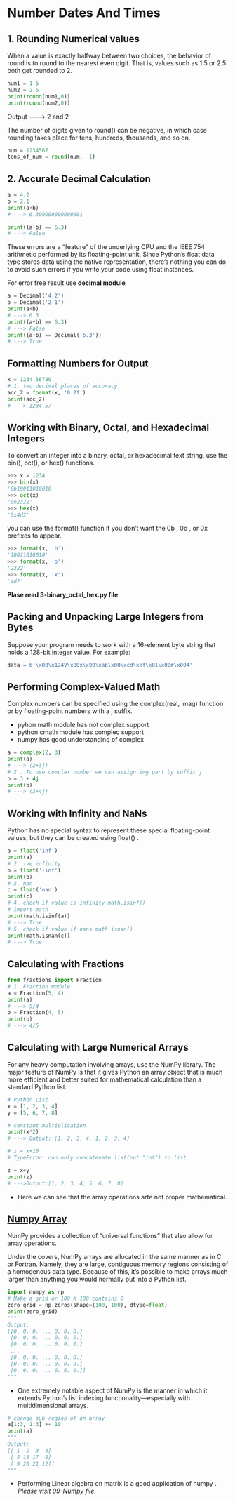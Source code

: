 # Number Dates And Times

## 1. Rounding Numerical values

When a value is exactly halfway between two choices, the behavior of round is to round to the nearest even digit. That is, values such as 1.5 or 2.5 both get rounded to 2.

```python
num1 = 1.5
num2 = 2.5
print(round(num1,0))
print(round(num2,0))
```

Output ---> 2 and 2

The number of digits given to round() can be negative, in which case rounding takes place for tens, hundreds, thousands, and so on.

```Python
num = 1234567
tens_of_num = round(num, -1)
```

## 2. Accurate Decimal Calculation

```python
a = 4.2
b = 2.1
print(a+b)
# ---> 6.300000000000001

print((a+b) == 6.3)
# ---> False
```

These errors are a “feature” of the underlying CPU and the IEEE 754 arithmetic performed by its floating-point unit. Since Python’s float data type stores data using the native representation, there’s nothing you can do to avoid such errors if you write your
code using float instances.

For error free result use **decimal module**

```Python
a = Decimal('4.2')
b = Decimal('2.1')
print(a+b)
# ---> 6.3
print((a+b) == 6.3)
# ---> False
print((a+b) == Decimal('6.3'))
# ---> True
```

## Formatting Numbers for Output

```python
x = 1234.56789
# 1. two decimal places of accuracy
acc_2 = format(x, '0.2f')
print(acc_2)
# ---> 1234.57
```

## Working with Binary, Octal, and Hexadecimal Integers

To convert an integer into a binary, octal, or hexadecimal text string, use the bin(), oct(), or hex() functions.

```python
>>> x = 1234
>>> bin(x)
'0b10011010010'
>>> oct(x)
'0o2322'
>>> hex(x)
'0x4d2'
```

you can use the format() function if you don’t want the 0b , 0o , or 0x
prefixes to appear.

```python
>>> format(x, 'b')
'10011010010'
>>> format(x, 'o')
'2322'
>>> format(x, 'x')
'4d2'
```

**Plase read 3-binary_octal_hex.py file**

## Packing and Unpacking Large Integers from Bytes

Suppose your program needs to work with a 16-element byte string that holds a 128-bit integer value. For example:

```python
data = b'\x00\x124V\x00x\x90\xab\x00\xcd\xef\x01\x00#\x004'
```

## Performing Complex-Valued Math

Complex numbers can be specified using the complex(real, imag) function or by floating-point numbers with a j suffix.

- pyhon math module has not complex support
- python cmath module has complec support
- numpy has good understanding of complex

```Python
a = complex(2, 3)
print(a)
# ---> (2+3j)
# 2 . To use complex number we can assign img part by suffix j
b = 3 + 4j
print(b)
# ---> (3+4j)
```

## Working with Infinity and NaNs

Python has no special syntax to represent these special floating-point values, but they can be created using float() .

```Python
a = float('inf')
print(a)
# 2. -ve infinity
b = float('-inf')
print(b)
# 3. nan
c = float('nan')
print(c)
# 4. chech if value is infinity math.isinf()
# import math
print(math.isinf(a))
# ---> True
# 5. check if value if nans math.isnan()
print(math.isnan(c))
# ---> True
```

## Calculating with Fractions

```python
from fractions import Fraction
# 1. Fraction module
a = Fraction(5, 4)
print(a)
# ---> 5/4
b = Fraction(4, 5)
print(b)
# ---> 4/5
```

## Calculating with Large Numerical Arrays

For any heavy computation involving arrays, use the NumPy library. The major feature
of NumPy is that it gives Python an array object that is much more efficient and better suited for mathematical calculation than a standard Python list.

```Python
# Python List
x = [1, 2, 3, 4]
y = [5, 6, 7, 8]

# constant multiplication
print(x*2)
# ---> Output: [1, 2, 3, 4, 1, 2, 3, 4]

# z = x+10
# TypeError: can only concatenate list(not "int") to list

z = x+y
print(z)
# --->Output:[1, 2, 3, 4, 5, 6, 7, 8]
```

- Here we can see that the array operations arte not proper mathematical.

## [Numpy Array](http://www.numpy.org)

NumPy provides a collection of “universal functions” that also allow for array operations.

Under the covers, NumPy arrays are allocated in the same manner as in C or Fortran.
Namely, they are large, contiguous memory regions consisting of a homogenous data
type. Because of this, it’s possible to make arrays much larger than anything you would normally put into a Python list.

```Python
import numpy as np
# Make a grid or 100 X 100 contains 0
zero_grid = np.zeros(shape=(100, 100), dtype=float)
print(zero_grid)
"""
Output:
[[0. 0. 0. ... 0. 0. 0.]
 [0. 0. 0. ... 0. 0. 0.]
 [0. 0. 0. ... 0. 0. 0.]
 ...
 [0. 0. 0. ... 0. 0. 0.]
 [0. 0. 0. ... 0. 0. 0.]
 [0. 0. 0. ... 0. 0. 0.]]
"""
```

- One extremely notable aspect of NumPy is the manner in which it extends Python’s list indexing functionality—especially with multidimensional arrays.

```Python
# change sub region of an array
a[1:3, 1:3] += 10
print(a)
"""
Output:
[[ 1  2  3  4]
 [ 5 16 17  8]
 [ 9 20 21 12]]
"""
```

- Performing Linear algebra on matrix is a good application of numpy .
  _Please visit 09-Numpy file_
